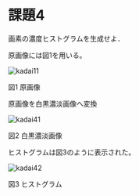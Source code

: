 # 課題4

画素の濃度ヒストグラムを生成せよ．

原画像には図1を用いる。

![kadai11](https://user-images.githubusercontent.com/35340807/34903547-2190a0fe-f877-11e7-8a4c-f1ff2ba06166.png)

図1 原画像

原画像を白黒濃淡画像へ変換

![kadai41](https://user-images.githubusercontent.com/35340807/34903617-a754cee4-f878-11e7-8f6e-7d92b8f81978.PNG)

図2 白黒濃淡画像

ヒストグラムは図3のように表示された。

![kadai42](https://user-images.githubusercontent.com/35340807/34903616-a72bb4a0-f878-11e7-889d-db5db6d432b5.PNG)

図3 ヒストグラム
